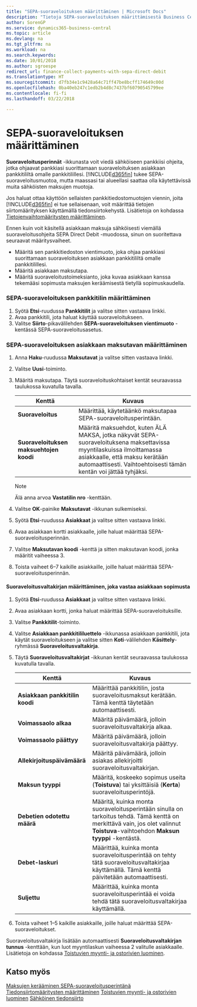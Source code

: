 ```yaml
---
title: "SEPA-suoraveloituksen määrittäminen | Microsoft Docs"
description: "Tietoja SEPA-suoraveloituksen määrittämisestä Business Central -sovelluksessa."
author: SorenGP
ms.service: dynamics365-business-central
ms.topic: article
ms.devlang: na
ms.tgt_pltfrm: na
ms.workload: na
ms.search.keywords: 
ms.date: 10/01/2018
ms.author: sgroespe
redirect_url: finance-collect-payments-with-sepa-direct-debit
ms.translationtype: HT
ms.sourcegitcommit: d7fb34e1c9428a64c71ff47be8bcff174649c00d
ms.openlocfilehash: 0ba40eb247c1edb2b4d8c7437bf60790545799ee
ms.contentlocale: fi-fi
ms.lasthandoff: 03/22/2018

---
```

# <a name="set-up-sepa-direct-debit"></a>SEPA-suoraveloituksen määrittäminen
**Suoraveloitusperinnät** -ikkunasta voit viedä sähköiseen pankkiisi ohjeita, jotka ohjaavat pankkiasi suorittamaan suoraveloituksen asiakkaan pankkitililtä omalle pankkitilillesi. [!INCLUDE[d365fin](includes/d365fin_md.md)] tukee SEPA-suoraveloitusmuotoa, mutta maassasi tai alueellasi saattaa olla käytettävissä muita sähköisten maksujen muotoja.  

Jos haluat ottaa käyttöön sellaisten pankkitiedostomuotojen viennin, joita [!INCLUDE[d365fin](includes/d365fin_md.md)] ei tue sellaisenaan, voit määrittää tietojen siirtomäärityksen käyttämällä tiedonsiirtokehystä. Lisätietoja on kohdassa [Tietojenvaihtomääritysten määrittäminen](across-how-to-set-up-data-exchange-definitions.md).  

Ennen kuin voit käsitellä asiakkaan maksuja sähköisesti viemällä suoraveloitusohjeita SEPA Direct Debit -muodossa, sinun on suoritettava seuraavat määritysvaiheet.  

* Määritä sen pankkitiedoston vientimuoto, joka ohjaa pankkiasi suorittamaan suoraveloituksen asiakkaan pankkitililtä omalle pankkitilillesi.  
* Määritä asiakkaan maksutapa.  
* Määritä suoraveloitustoimeksianto, joka kuvaa asiakkaan kanssa tekemääsi sopimusta maksujen keräämisestä tietyllä sopimuskaudella.  

### <a name="to-set-up-your-bank-account-for-sepa-direct-debit"></a>SEPA-suoraveloituksen pankkitilin määrittäminen  
1. Syötä **Etsi**-ruudussa **Pankkitilit** ja valitse sitten vastaava linkki.  
2. Avaa pankkitili, jota haluat käyttää suoraveloitukseen.  
3. Valitse **Siirto**-pikavälilehden **SEPA-suoraveloituksen vientimuoto** -kentässä SEPA-suoraveloitusasetus.  

### <a name="to-set-up-the-customers-payment-method-for-sepa-direct-debit"></a>SEPA-suoraveloituksen asiakkaan maksutavan määrittäminen  
1. Anna **Haku**-ruudussa **Maksutavat** ja valitse sitten vastaava linkki.  
2. Valitse **Uusi**-toiminto.  
3. Määritä maksutapa. Täytä suoraveloituskohtaiset kentät seuraavassa taulukossa kuvatulla tavalla.  

    |Kenttä|Kuvaus|  
    |---------------------------------|---------------------------------------|  
    |**Suoraveloitus**|Määrittää, käytetäänkö maksutapaa SEPA-suoraveloitusperintään.|  
    |**Suoraveloituksen maksuehtojen koodi**|Määritä maksuehdot, kuten ÄLÄ MAKSA, jotka näkyvät SEPA-suoraveloituksena maksettavissa myyntilaskuissa ilmoittamassa asiakkaalle, että maksu kerätään automaattisesti. Vaihtoehtoisesti tämän kentän voi jättää tyhjäksi.|  

    > [!NOTE]  
    >  Älä anna arvoa **Vastatilin nro** -kenttään.  

4. Valitse **OK**-painike **Maksutavat** -ikkunan sulkemiseksi.  
5. Syötä **Etsi**-ruudussa **Asiakkaat** ja valitse sitten vastaava linkki.  
6. Avaa asiakkaan kortti asiakkaalle, jolle haluat määrittää SEPA-suoraveloitusperinnän.  
7. Valitse **Maksutavan koodi** -kenttä ja sitten maksutavan koodi, jonka määritit vaiheessa 3.  
8. Toista vaiheet 6–7 kaikille asiakkaille, joille haluat määrittää SEPA-suoraveloitusperinnän.  

#### <a name="to-set-up-the-direct-debit-mandate-that-represents-the-customer-agreement"></a>Suoraveloitusvaltakirjan määrittäminen, joka vastaa asiakkaan sopimusta  
1. Syötä **Etsi**-ruudussa **Asiakkaat** ja valitse sitten vastaava linkki.  
2. Avaa asiakkaan kortti, jonka haluat määrittää SEPA-suoraveloituksille.  
3. Valitse **Pankkitilit**-toiminto.  
4. Valitse **Asiakkaan pankkitililuettelo** -ikkunassa asiakkaan pankkitili, jota käytät suoraveloitukseen ja valitse sitten **Koti**-välilehden **Käsittely**-ryhmässä **Suoraveloitusvaltakirja**.  
5. Täytä **Suoraveloitusvaltakirjat** -ikkunan kentät seuraavassa taulukossa kuvatulla tavalla.  

    |Kenttä|Kuvaus|  
    |---------------------------------|---------------------------------------|  
    |**Asiakkaan pankkitilin koodi**|Määrittää pankkitilin, josta suoraveloitusmaksut kerätään. Tämä kenttä täytetään automaattisesti.|  
    |**Voimassaolo alkaa**|Määritä päivämäärä, jolloin suoraveloitusvaltakirja alkaa.|  
    |**Voimassaolo päättyy**|Määritä päivämäärä, jolloin suoraveloitusvaltakirja päättyy.|  
    |**Allekirjoituspäivämäärä**|Määritä päivämäärä, jolloin asiakas allekirjoitti suoraveloitusvaltakirjan.|  
    |**Maksun tyyppi**|Määritä, koskeeko sopimus useita (**Toistuva**) tai yksittäisiä (**Kerta**) suoraveloitusperintöjä.|  
    |**Debetien odotettu määrä**|Määritä, kuinka monta suoraveloitusperintään sinulla on tarkoitus tehdä. Tämä kenttä on merkittävä vain, jos olet valinnut **Toistuva**-vaihtoehdon **Maksun tyyppi** -kentästä.|  
    |**Debet-laskuri**|Määrittää, kuinka monta suoraveloitusperintää on tehty tätä suoraveloitusvaltakirjaa käyttämällä. Tämä kenttä päivitetään automaattisesti.|  
    |**Suljettu**|Määrittää, kuinka monta suoraveloitusperintää ei voida tehdä tätä suoraveloitusvaltakirjaa käyttämällä.|  

6.  Toista vaiheet 1–5 kaikille asiakkaille, joille haluat määrittää SEPA-suoraveloitukset.  

 Suoraveloitusvaltakirja lisätään automaattisesti **Suoraveloitusvaltakirjan tunnus** -kenttään, kun luot myyntilaskun vaiheessa 2 valitulle asiakkaalle. Lisätietoja on kohdassa [Toistuvien myynti- ja ostorivien luominen](sales-how-work-standard-lines.md).  

## <a name="see-also"></a>Katso myös  
[Maksujen kerääminen SEPA-suoraveloitusperintänä](finance-collect-payments-with-sepa-direct-debit.md)  
[Tiedonsiirtomääritysten määrittäminen](across-how-to-set-up-data-exchange-definitions.md)
[Toistuvien myynti- ja ostorivien luominen](sales-how-work-standard-lines.md)
[Sähköinen tiedonsiirto](across-data-exchange.md)

